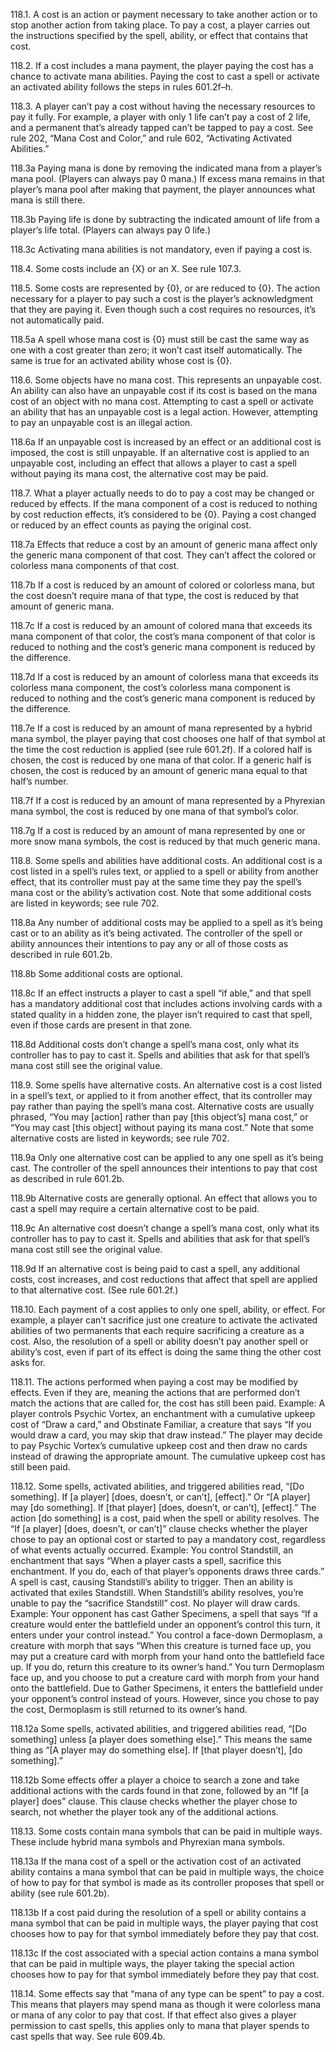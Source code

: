 118.1. A cost is an action or payment necessary to take another action or to stop another action from taking place. To pay a cost, a player carries out the instructions specified by the spell, ability, or effect that contains that cost.

118.2. If a cost includes a mana payment, the player paying the cost has a chance to activate mana abilities. Paying the cost to cast a spell or activate an activated ability follows the steps in rules 601.2f–h.

118.3. A player can’t pay a cost without having the necessary resources to pay it fully. For example, a player with only 1 life can’t pay a cost of 2 life, and a permanent that’s already tapped can’t be tapped to pay a cost. See rule 202, “Mana Cost and Color,” and rule 602, “Activating Activated Abilities.”

118.3a Paying mana is done by removing the indicated mana from a player’s mana pool. (Players can always pay 0 mana.) If excess mana remains in that player’s mana pool after making that payment, the player announces what mana is still there.

118.3b Paying life is done by subtracting the indicated amount of life from a player’s life total. (Players can always pay 0 life.)

118.3c Activating mana abilities is not mandatory, even if paying a cost is.

118.4. Some costs include an {X} or an X. See rule 107.3.

118.5. Some costs are represented by {0}, or are reduced to {0}. The action necessary for a player to pay such a cost is the player’s acknowledgment that they are paying it. Even though such a cost requires no resources, it’s not automatically paid.

118.5a A spell whose mana cost is {0} must still be cast the same way as one with a cost greater than zero; it won’t cast itself automatically. The same is true for an activated ability whose cost is {0}.

118.6. Some objects have no mana cost. This represents an unpayable cost. An ability can also have an unpayable cost if its cost is based on the mana cost of an object with no mana cost. Attempting to cast a spell or activate an ability that has an unpayable cost is a legal action. However, attempting to pay an unpayable cost is an illegal action.

118.6a If an unpayable cost is increased by an effect or an additional cost is imposed, the cost is still unpayable. If an alternative cost is applied to an unpayable cost, including an effect that allows a player to cast a spell without paying its mana cost, the alternative cost may be paid.

118.7. What a player actually needs to do to pay a cost may be changed or reduced by effects. If the mana component of a cost is reduced to nothing by cost reduction effects, it’s considered to be {0}. Paying a cost changed or reduced by an effect counts as paying the original cost.

118.7a Effects that reduce a cost by an amount of generic mana affect only the generic mana component of that cost. They can’t affect the colored or colorless mana components of that cost.

118.7b If a cost is reduced by an amount of colored or colorless mana, but the cost doesn’t require mana of that type, the cost is reduced by that amount of generic mana.

118.7c If a cost is reduced by an amount of colored mana that exceeds its mana component of that color, the cost’s mana component of that color is reduced to nothing and the cost’s generic mana component is reduced by the difference.

118.7d If a cost is reduced by an amount of colorless mana that exceeds its colorless mana component, the cost’s colorless mana component is reduced to nothing and the cost’s generic mana component is reduced by the difference.

118.7e If a cost is reduced by an amount of mana represented by a hybrid mana symbol, the player paying that cost chooses one half of that symbol at the time the cost reduction is applied (see rule 601.2f). If a colored half is chosen, the cost is reduced by one mana of that color. If a generic half is chosen, the cost is reduced by an amount of generic mana equal to that half’s number.

118.7f If a cost is reduced by an amount of mana represented by a Phyrexian mana symbol, the cost is reduced by one mana of that symbol’s color.

118.7g If a cost is reduced by an amount of mana represented by one or more snow mana symbols, the cost is reduced by that much generic mana.

118.8. Some spells and abilities have additional costs. An additional cost is a cost listed in a spell’s rules text, or applied to a spell or ability from another effect, that its controller must pay at the same time they pay the spell’s mana cost or the ability’s activation cost. Note that some additional costs are listed in keywords; see rule 702.

118.8a Any number of additional costs may be applied to a spell as it’s being cast or to an ability as it’s being activated. The controller of the spell or ability announces their intentions to pay any or all of those costs as described in rule 601.2b.

118.8b Some additional costs are optional.

118.8c If an effect instructs a player to cast a spell “if able,” and that spell has a mandatory additional cost that includes actions involving cards with a stated quality in a hidden zone, the player isn’t required to cast that spell, even if those cards are present in that zone.

118.8d Additional costs don’t change a spell’s mana cost, only what its controller has to pay to cast it. Spells and abilities that ask for that spell’s mana cost still see the original value.

118.9. Some spells have alternative costs. An alternative cost is a cost listed in a spell’s text, or applied to it from another effect, that its controller may pay rather than paying the spell’s mana cost. Alternative costs are usually phrased, “You may [action] rather than pay [this object’s] mana cost,” or “You may cast [this object] without paying its mana cost.” Note that some alternative costs are listed in keywords; see rule 702.

118.9a Only one alternative cost can be applied to any one spell as it’s being cast. The controller of the spell announces their intentions to pay that cost as described in rule 601.2b.

118.9b Alternative costs are generally optional. An effect that allows you to cast a spell may require a certain alternative cost to be paid.

118.9c An alternative cost doesn’t change a spell’s mana cost, only what its controller has to pay to cast it. Spells and abilities that ask for that spell’s mana cost still see the original value.

118.9d If an alternative cost is being paid to cast a spell, any additional costs, cost increases, and cost reductions that affect that spell are applied to that alternative cost. (See rule 601.2f.)

118.10. Each payment of a cost applies to only one spell, ability, or effect. For example, a player can’t sacrifice just one creature to activate the activated abilities of two permanents that each require sacrificing a creature as a cost. Also, the resolution of a spell or ability doesn’t pay another spell or ability’s cost, even if part of its effect is doing the same thing the other cost asks for.

118.11. The actions performed when paying a cost may be modified by effects. Even if they are, meaning the actions that are performed don’t match the actions that are called for, the cost has still been paid.
Example: A player controls Psychic Vortex, an enchantment with a cumulative upkeep cost of “Draw a card,” and Obstinate Familiar, a creature that says “If you would draw a card, you may skip that draw instead.” The player may decide to pay Psychic Vortex’s cumulative upkeep cost and then draw no cards instead of drawing the appropriate amount. The cumulative upkeep cost has still been paid.

118.12. Some spells, activated abilities, and triggered abilities read, “[Do something]. If [a player] [does, doesn’t, or can’t], [effect].” Or “[A player] may [do something]. If [that player] [does, doesn’t, or can’t], [effect].” The action [do something] is a cost, paid when the spell or ability resolves. The “If [a player] [does, doesn’t, or can’t]” clause checks whether the player chose to pay an optional cost or started to pay a mandatory cost, regardless of what events actually occurred.
Example: You control Standstill, an enchantment that says “When a player casts a spell, sacrifice this enchantment. If you do, each of that player’s opponents draws three cards.” A spell is cast, causing Standstill’s ability to trigger. Then an ability is activated that exiles Standstill. When Standstill’s ability resolves, you’re unable to pay the “sacrifice Standstill” cost. No player will draw cards.
Example: Your opponent has cast Gather Specimens, a spell that says “If a creature would enter the battlefield under an opponent’s control this turn, it enters under your control instead.” You control a face-down Dermoplasm, a creature with morph that says “When this creature is turned face up, you may put a creature card with morph from your hand onto the battlefield face up. If you do, return this creature to its owner’s hand.” You turn Dermoplasm face up, and you choose to put a creature card with morph from your hand onto the battlefield. Due to Gather Specimens, it enters the battlefield under your opponent’s control instead of yours. However, since you chose to pay the cost, Dermoplasm is still returned to its owner’s hand.

118.12a Some spells, activated abilities, and triggered abilities read, “[Do something] unless [a player does something else].” This means the same thing as “[A player may do something else]. If [that player doesn’t], [do something].”

118.12b Some effects offer a player a choice to search a zone and take additional actions with the cards found in that zone, followed by an “If [a player] does” clause. This clause checks whether the player chose to search, not whether the player took any of the additional actions.

118.13. Some costs contain mana symbols that can be paid in multiple ways. These include hybrid mana symbols and Phyrexian mana symbols.

118.13a If the mana cost of a spell or the activation cost of an activated ability contains a mana symbol that can be paid in multiple ways, the choice of how to pay for that symbol is made as its controller proposes that spell or ability (see rule 601.2b).

118.13b If a cost paid during the resolution of a spell or ability contains a mana symbol that can be paid in multiple ways, the player paying that cost chooses how to pay for that symbol immediately before they pay that cost.

118.13c If the cost associated with a special action contains a mana symbol that can be paid in multiple ways, the player taking the special action chooses how to pay for that symbol immediately before they pay that cost.

118.14. Some effects say that “mana of any type can be spent” to pay a cost. This means that players may spend mana as though it were colorless mana or mana of any color to pay that cost. If that effect also gives a player permission to cast spells, this applies only to mana that player spends to cast spells that way. See rule 609.4b.